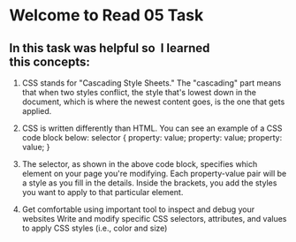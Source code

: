 # Welcome to Read 05 Task

## In this task was helpful so  I learned this concepts:

1. CSS stands for "Cascading Style Sheets." The "cascading" part means that when two styles conflict, the style that's lowest down in the document, which is where the newest content goes, is the one that gets applied.

2. CSS is written differently than HTML. You can see an example of a CSS code block below:
selector {
  property: value;
  property: value;
  property: value;
}
3. The selector, as shown in the above code block, specifies which element on your page you're modifying. Each property-value pair will be a style as you fill in the details. Inside the brackets, you add the styles you want to apply to that particular element.

4. Get comfortable using important tool to inspect and debug your websites Write and modify specific CSS selectors, attributes, and values to apply CSS styles (i.e., color and size)

